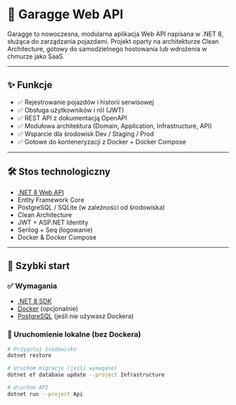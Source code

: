 # 🚗 Garagge Web API

Garagge to nowoczesna, modularna aplikacja Web API napisana w .NET 8, służąca do zarządzania pojazdami. Projekt oparty na architekturze Clean Architecture, gotowy do samodzielnego hostowania lub wdrożenia w chmurze jako SaaS.

---

## ✨ Funkcje

- ✅ Rejestrowanie pojazdów i historii serwisowej  
- ✅ Obsługa użytkowników i ról (JWT)  
- ✅ REST API z dokumentacją OpenAPI  
- ✅ Modułowa architektura (Domain, Application, Infrastructure, API)  
- ✅ Wsparcie dla środowisk Dev / Staging / Prod  
- ✅ Gotowe do konteneryzacji z Docker + Docker Compose

---

## 🛠️ Stos technologiczny

- [.NET 8 Web API](https://learn.microsoft.com/en-us/aspnet/core/?view=aspnetcore-8.0)
- Entity Framework Core  
- PostgreSQL / SQLite (w zależności od środowiska)  
- Clean Architecture  
- JWT + ASP.NET Identity  
- Serilog + Seq (logowanie)  
- Docker & Docker Compose  

---

## 🚀 Szybki start

### ✅ Wymagania

- [.NET 8 SDK](https://dotnet.microsoft.com/en-us/download)
- [Docker](https://www.docker.com/) (opcjonalnie)
- [PostgreSQL](https://www.postgresql.org/) (jeśli nie używasz Dockera)

### 🔧 Uruchomienie lokalne (bez Dockera)

```bash
# Przygotuj środowisko
dotnet restore

# Uruchom migracje (jeśli wymagane)
dotnet ef database update --project Infrastructure

# Uruchom API
dotnet run --project Api

